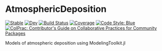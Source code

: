 # AtmosphericDeposition

[![Stable](https://img.shields.io/badge/docs-stable-blue.svg)](https://earthsciml.github.io/AtmosphericDeposition.jl/stable)
[![Dev](https://img.shields.io/badge/docs-dev-blue.svg)](https://earthsciml.github.io/AtmosphericDeposition.jl/dev)
[![Build Status](https://github.com/EarthSciML/AtmosphericDeposition.jl/workflows/CI/badge.svg)](https://github.com/earthsciml/AtmosphericDeposition.jl/actions)
[![Coverage](https://codecov.io/gh/EarthSciML/AtmosphericDeposition.jl/branch/master/graph/badge.svg)](https://codecov.io/gh/earthsciml/AtmosphericDeposition.jl)
[![Code Style: Blue](https://img.shields.io/badge/code%20style-blue-4495d1.svg)](https://github.com/invenia/BlueStyle)
[![ColPrac: Contributor's Guide on Collaborative Practices for Community Packages](https://img.shields.io/badge/ColPrac-Contributor%27s%20Guide-blueviolet)](https://github.com/SciML/ColPrac)

Models of atmospheric deposition using ModelingToolkit.jl
